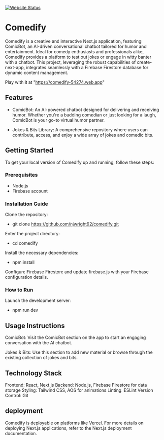 [![Website Status](https://img.shields.io/website-up-down-green-red/http/shields.io.svg)](https://comedify-54274.web.app/)


# Comedify

Comedify is a creative and interactive Next.js application, featuring ComicBot, an AI-driven conversational chatbot tailored for humor and entertainment. Ideal for comedy enthusiasts and professionals alike, Comedify provides a platform to test out jokes or engage in witty banter with a chatbot. This project, leveraging the robust capabilities of create-next-app, integrates seamlessly with a Firebase Firestore database for dynamic content management.

Play with it at "https://comedify-54274.web.app"

## Features

- ComicBot: An AI-powered chatbot designed for delivering and receiving humor. Whether you're a budding comedian or just looking for a laugh, ComicBot is your go-to virtual humor partner.

- Jokes & Bits Library: A comprehensive repository where users can contribute, access, and enjoy a wide array of jokes and comedic bits.

## Getting Started

To get your local version of Comedify up and running, follow these steps:

### Prerequisites

- Node.js
- Firebase account

### Installation Guide

Clone the repository:

- git clone https://github.com/njwright92/comedify.git

Enter the project directory:

- cd comedify

Install the necessary dependencies:

- npm install

Configure Firebase Firestore and update firebase.js with your Firebase configuration details.

### How to Run

Launch the development server:

- npm run dev

## Usage Instructions

ComicBot: Visit the ComicBot section on the app to start an engaging conversation with the AI chatbot.

Jokes & Bits: Use this section to add new material or browse through the existing collection of jokes and bits.

## Technology Stack

Frontend: React, Next.js
Backend: Node.js, Firebase Firestore for data storage
Styling: Tailwind CSS, AOS for animations
Linting: ESLint
Version Control: Git

## deployment

Comedify is deployable on platforms like Vercel. For more details on deploying Next.js applications, refer to the Next.js deployment documentation.
